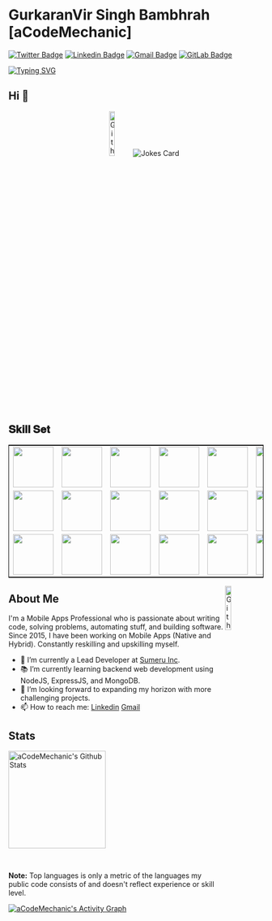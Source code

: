 # GurkaranVir Singh Bambhrah [aCodeMechanic]
[![Twitter Badge](https://img.shields.io/badge/-@aCodeMechanic-1ca0f1?style=flat-square&labelColor=1ca0f1&logo=twitter&logoColor=white&link=https://twitter.com/aCodeMechanic)](https://twitter.com/aCodeMechanic) [![Linkedin Badge](https://img.shields.io/badge/-GurkaranVir_Singh_Bambhrah-blue?style=flat-square&logo=Linkedin&logoColor=white&link=https://www.linkedin.com/in/gurkaranvir-singh-bambhrah/)](https://www.linkedin.com/in/gurkaranvir-singh-bambhrah/) [![Gmail Badge](https://img.shields.io/badge/-Gurkaran_Bambhrah-c14438?style=flat-square&logo=Gmail&logoColor=white&link=mailto:gurkaran.bambhrah@gmail.com)](mailto:gurkaran.bambhrah@gmail.com) [![GitLab Badge](https://img.shields.io/badge/gurkaran.bambhrah-FC6D26?logo=gitlab&logoColor=fff&style=flat-square&link=https://gitlab.com/gurkaran.bambhrah)](https://gitlab.com/gurkaran.bambhrah)

[![Typing SVG](https://readme-typing-svg.demolab.com?font=Fira+Code&pause=1000&color=F7EB36&vCenter=true&width=435&lines=FullStack+Web+and+App+Developer)](https://git.io/typing-svg)

## Hi 👋
<div align="center"><img width="15%" alt="Github" src="https://www.gifcen.com/wp-content/uploads/2022/02/hello-gif-8.gif"/> <img src="https://readme-jokes.vercel.app/api?hideBorder" alt="Jokes Card" />
</div>

## 𝐒𝐤𝐢𝐥𝐥 𝐒𝐞𝐭
<table style ="border : 1px solid #000000">
  <tr>
    <td><img src="https://user-images.githubusercontent.com/25181517/192108372-f71d70ac-7ae6-4c0d-8395-51d8870c2ef0.png" width="80"></td>
    <td><img src="https://user-images.githubusercontent.com/25181517/192108374-8da61ba1-99ec-41d7-80b8-fb2f7c0a4948.png" width="80"></td>
    <td><img src="https://user-images.githubusercontent.com/25181517/192108376-c675d39b-90f6-4073-bde6-5a9291644657.png" width="80"></td>
    <td><img src="https://user-images.githubusercontent.com/25181517/192108375-268c35e6-ab26-44b2-88bf-e3121a4e5083.png" width="80"></td>
    <td><img src="https://user-images.githubusercontent.com/25181517/192108895-20dc3343-43e3-4a54-a90e-13a4abbc57b9.png" width="80"></td>
    <td><img src="https://user-images.githubusercontent.com/25181517/186711578-bf30cb30-40b7-4b45-95a5-bdf837c372e7.png" width="80"></td>
    <td><img src="https://user-images.githubusercontent.com/25181517/192108891-d86b6220-e232-423a-bf5f-90903e6887c3.png" width="80"></td>
    <td><img src="https://user-images.githubusercontent.com/25181517/192109061-e138ca71-337c-4019-8d42-4792fdaa7128.png" width="80"></td>
    <td><img src="https://user-images.githubusercontent.com/25181517/192158954-f88b5814-d510-4564-b285-dff7d6400dad.png" width="80"></td>
    <td><img src="https://user-images.githubusercontent.com/25181517/183898674-75a4a1b1-f960-4ea9-abcb-637170a00a75.png" width="80"></td>
   </tr>
    <tr>
      <td><img src="https://user-images.githubusercontent.com/25181517/189716855-2c69ca7a-5149-4647-936d-780610911353.png" width="80"></td>
      <td><img src="https://user-images.githubusercontent.com/25181517/189715289-df3ee512-6eca-463f-a0f4-c10d94a06b2f.png" width="80"></td>
      <td><img src="https://user-images.githubusercontent.com/25181517/189716058-71f74b6f-5936-40b5-92e3-00381e35ccb9.png" width="80"></td>
      <td><img src="https://user-images.githubusercontent.com/25181517/189716630-fe6c084c-6c66-43af-aa49-64c8aea4a5c2.png" width="80"></td>
      <td><img src="https://user-images.githubusercontent.com/25181517/117447155-6a868a00-af3d-11eb-9cfe-245df15c9f3f.png" width="80"></td>
      <td><img src="https://user-images.githubusercontent.com/25181517/183897015-94a058a6-b86e-4e42-a37f-bf92061753e5.png" width="80"></td>
      <td><img src="https://user-images.githubusercontent.com/25181517/183568594-85e280a7-0d7e-4d1a-9028-c8c2209e073c.png" width="80"></td>
      <td><img src="https://user-images.githubusercontent.com/25181517/183898674-75a4a1b1-f960-4ea9-abcb-637170a00a75.png" width="80"></td>
      <td><img src="https://user-images.githubusercontent.com/25181517/117201156-9a724800-adec-11eb-9a9d-3cd0f67da4bc.png" width="80"></td>
      <td><img src="https://user-images.githubusercontent.com/25181517/183892181-ad32b69e-3603-418c-b8e7-99e976c2a784.png" width="80"></td>
  </tr>
  <tr>
      <td><img src="https://user-images.githubusercontent.com/25181517/117269608-b7dcfb80-ae58-11eb-8e66-6cc8753553f0.png" width="80"></td>
      <td><img src="https://user-images.githubusercontent.com/25181517/121406611-a8246b80-c95e-11eb-9b11-b771486377f6.png" width="80"></td>
      <td><img src="https://user-images.githubusercontent.com/25181517/121406389-6267a300-c95e-11eb-8d67-f1e22afe8aea.png" width="80"></td>
      <td><img src="https://user-images.githubusercontent.com/25181517/186150304-1568ffdf-4c62-4bdc-9cf1-8d8efcea7c5b.png" width="80"></td>
      <td><img src="https://user-images.githubusercontent.com/25181517/186150365-da1eccce-6201-487c-8649-45e9e99435fd.png" width="80"></td>
      <td><img src="https://user-images.githubusercontent.com/25181517/183896128-ec99105a-ec1a-4d85-b08b-1aa1620b2046.png" width="80"></td>
  </tr>
  </table>
  <img width="15%" align="right" alt="Github" src="https://images.assets-landingi.com/uc/2444136f-b44c-4c01-94d5-675187b53c50/NinjaHero2.gif" />


## About Me
I'm a Mobile Apps Professional who is passionate about writing code, solving problems, automating stuff, and building software. Since 2015, I have been working on Mobile Apps (Native and Hybrid). Constantly reskilling and upskilling myself. 

- 🔭 I’m currently a Lead Developer at <a href="https://sumeru.us/">Sumeru Inc</a>.
- 📚 I’m currently learning backend web development using NodeJS, ExpressJS, and MongoDB.
- 👯 I’m looking forward to expanding my horizon with more challenging projects.
- 📫 How to reach me: [Linkedin](https://www.linkedin.com/in/gurkaranvir-singh-bambhrah/) [Gmail](mailto:gurkaran.bambhrah@gmail.com)

## Stats
<a href="https://github.com/anuraghazra/github-readme-stats"><img alt="aCodeMechanic's Github Stats" src="https://denvercoder1-github-readme-stats.vercel.app/api/?username=aCodeMechanic&show_icons=true&hide=contribs,prs&include_all_commits=true&count_private=true&theme=react&hide_border=true&bg_color=1F222E&title_color=F85D7F&icon_color=F8D866" height="192px"/></a>

  <br/>

  <b>Note:</b> Top languages is only a metric of the languages my public code consists of and doesn't reflect experience or skill level.
  
  <!-- https://github.com/ashutosh00710/github-readme-activity-graph -->

  <a href="https://github.com/ashutosh00710/github-readme-activity-graph"><img alt="aCodeMechanic's Activity Graph" src="https://github-readme-activity-graph.cyclic.app/graph/?username=aCodeMechanic&theme=github-compact" /></a>

